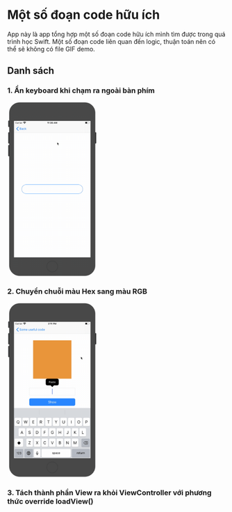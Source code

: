 #  Một số đoạn code hữu ích
App này là app tổng hợp một số đoạn code hữu ích mình tìm được trong quá trình học Swift. Một số đoạn code liên quan đến logic, thuận
toán nên có thể sẽ không có file GIF demo.

## Danh sách
### 1. Ẩn keyboard khi chạm ra ngoài bàn phím
<img src="HideKeyboard.gif" alt="drawing" width="207"/>

### 2. Chuyển chuỗi màu Hex sang màu RGB
<img src="HexColor.gif" alt="drawing" width="207"/>

### 3. Tách thành phần View ra khỏi ViewController với phương thức override loadView()
